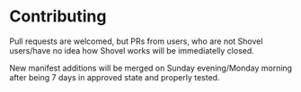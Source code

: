 # Contributing

Pull requests are welcomed, but PRs from users, who are not Shovel users/have no idea how Shovel works will be immediatelly closed.

New manifest additions will be merged on Sunday evening/Monday morning after being 7 days in approved state and properly tested.
